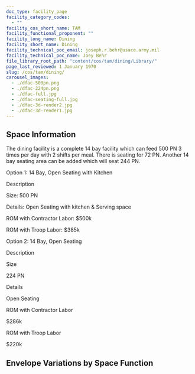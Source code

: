 ```yaml
---
doc_type: facility_page
facility_category_codes:
  - ""
facility_cos_short_name: TAM
facility_functional_proponent: ""
facility_long_name: Dining
facility_short_name: Dining
facility_technical_poc_email: joseph.r.behr@usace.army.mil
facility_technical_poc_name: Joey Behr
file_library_root_path: "content/cos/tam/dining/Library/"
page_last_reviewed: 1 January 1970
slug: /cos/tam/dining/
carousel_images:
  - ./dfac-500pn.png
  - ./dfac-224pn.png
  - ./dfac-full.jpg
  - ./dfac-seating-full.jpg
  - ./dfac-3d-render2.jpg
  - ./dfac-3d-render1.jpg
---
```


## Space Information

The dining facility is a complete 14 bay facility which can feed 500 PN 3 times per day with 2 shifts per meal. There is seating for 72 PN. Another 14 bay seating area can be added which will seat 244 PN.

Option 1: 14 Bay, Open Seating with Kitchen

Description

Size: 500 PN

Details: Open Seating with kitchen & Serving space

ROM with Contractor Labor: \$500k

ROM with Troop Labor: \$385k

Option 2: 14 Bay, Open Seating

Description

Size

224 PN

Details

Open Seating

ROM with Contractor Labor

\$286k

ROM with Troop Labor

\$220k

## Envelope Variations by Space Function
